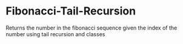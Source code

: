 # Fibonacci-Tail-Recursion
Returns the number in the fibonacci sequence given the index of the number using tail recursion and classes 
